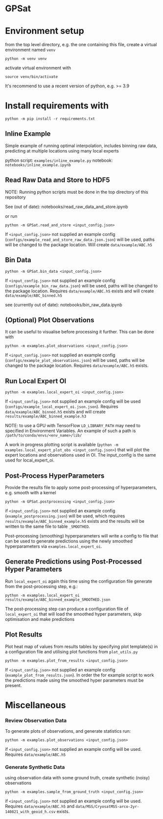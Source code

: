 # GPSat

# Environment setup

from the top level directory, e.g. the one containing this file, create a virtual environment named `venv`

`python -m venv venv`

activate virtual environment with 

`source venv/bin/activate`

It's recommend to use a recent version of python, e.g. >= 3.9

# Install requirements with

`python -m pip install -r requirements.txt`


## Inline Example

Simple example of running optimal interpolation, includes binning raw data, 
predicting at multiple locations using many local experts

python script: 
`examples/inline_example.py`
notebook: 
`notebooks/inline_example.ipynb`

## Read Raw Data and Store to HDF5

NOTE: Running python scripts must be done in the top directory of this repository

See (out of date): notebooks/read_raw_data_and_store.ipynb

or run 

`python -m GPSat.read_and_store <input_config.json>`

If `<input_config.json>` not supplied an example config (`configs/example_read_and_store_raw_data.json.json`) 
will be used, paths will be changed to the package location.
Will create `data/example/ABC.h5`


## Bin Data

`python -m GPSat.bin_data <input_config.json>`

If `<input_config.json>` not supplied an example config (`configs/example_bin_raw_data.json`) will be used, paths
will be changed to the package location.
Requires `data/example/ABC.h5` exists and will create `data/example/ABC_binned.h5`

see (currently out of date): notebooks/bin_raw_data.ipynb 

## (Optional) Plot Observations

It can be useful to visualise before processing it further. This can be done
with  

`python -m examples.plot_observations <input_config.json>`

If `<input_config.json>` not supplied an example config (`configs/example_plot_observations.json`) will be used, paths
will be changed to the package location. Requires `data/example/ABC.h5` exists.


## Run Local Expert OI

`python -m examples.local_expert_oi <input_config.json>`

If `<input_config.json>` not supplied an example config will be used  (`configs/example_local_expert_oi.json.json`). 
Requires `data/example/ABC_binned.h5` exists and will create `results/example/ABC_binned_example.h3`

NOTE: to use a GPU with TensorFlow `LD_LIBRARY_PATH` may need to specified in Environment Variables. 
An example of such a path is `/path/to/conda/envs/<env_name>/lib/`


A work in progress plotting script is available (`python -m examples.local_expert_plot_obs <input_config.json>`) 
that will plot the expert locations and observations used in OI. The input_config is the same used for local_expert_oi.

## Post-Process HyperParameters

Provide the results file to apply some post-processing of hyperparameters, e.g. smooth with a kernel

`python -m GPSat.postprocessing <input_config.json>`

if `<input_config.json>` not supplied an example config (`example_postprocessing.json`) will be used, which
requires `results/example/ABC_binned_example.h5` exists and the results will be written to the same file to table `_SMOOTHED`. 

Post-processing (smoothing) hyperparameters will write a config to file that can be used to generate predictions
using the newly smoothed hyperparameters via `examples.local_expert_oi`.

## Generate Predictions using Post-Processed Hyper Parameters

Run `local_expert_oi` again this time using the configuration file generate from the post-processing step, e.g.:

`python -m examples.local_expert_oi results/example/ABC_binned_example_SMOOTHED.json`

The post-processing step can produce a configuration file of `local_expert_oi` that will
load the smoothed hyper parameters, skip optimisation and make predictions

## Plot Results

Plot heat map of values from results tables by specifying plot template(s) in a configuration file and
utilising plot functions from `plot_utils.py`

`python -m examples.plot_from_results <input_config.json>`

If `<input_config.json>` not supplied an example config (`example_plot_from_results.json`).
In order the for example script to work the predictions made using the smoothed hyper parameters
must be present.

# Miscellaneous


### Review Observation Data

To generate plots of observations, and generate statistics run:

`python -m examples.plot_observations <input_config.json>`

if `<input_config.json>` not supplied an example config will be used. Requires `data/example/ABC.h5` 


### Generate Synthetic Data

using observation data with some ground truth, create synthetic (noisy) observations

`python -m examples.sample_from_ground_truth <input_config.json>`

if `<input_config.json>` not supplied an example config will be used. Requires `data/example/ABC.h5` and
`data/MSS/CryosatMSS-arco-2yr-140821_with_geoid_h.csv` exists.

